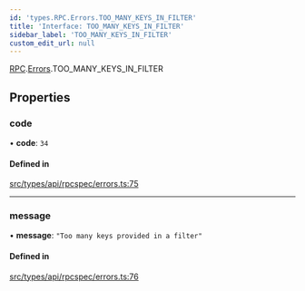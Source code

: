 ```yaml
---
id: 'types.RPC.Errors.TOO_MANY_KEYS_IN_FILTER'
title: 'Interface: TOO_MANY_KEYS_IN_FILTER'
sidebar_label: 'TOO_MANY_KEYS_IN_FILTER'
custom_edit_url: null
---
```


[RPC](../namespaces/types.RPC.md).[Errors](../namespaces/types.RPC.Errors.md).TOO_MANY_KEYS_IN_FILTER

## Properties

### code

• **code**: `34`

#### Defined in

[src/types/api/rpcspec/errors.ts:75](https://github.com/starknet-io/starknet.js/blob/v5.24.3/src/types/api/rpcspec/errors.ts#L75)

---

### message

• **message**: `"Too many keys provided in a filter"`

#### Defined in

[src/types/api/rpcspec/errors.ts:76](https://github.com/starknet-io/starknet.js/blob/v5.24.3/src/types/api/rpcspec/errors.ts#L76)
